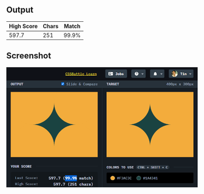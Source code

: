 ## Output

| High Score | Chars | Match |
| ---------- | ----- | ----- |
| 597.7      | 251   | 99.9% |

## Screenshot

![screenshot](screenshot.png)
